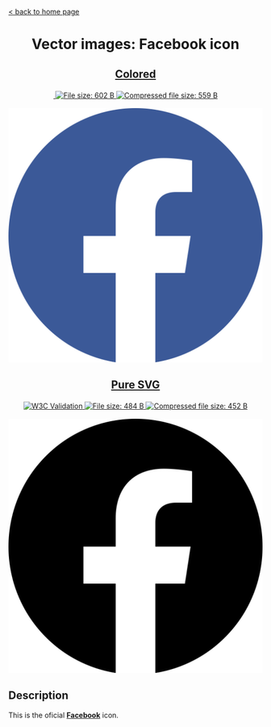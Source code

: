 [&lt; back to home page](../../../../ "Home page")

<h1><p align="center">Vector images: Facebook icon</p></h1>

<h2><p align="center"><a href="Facebook.colored.svg" title="View & Download Facebook colored icon">Colored</a></p></h2>
<div class="badges" align="center">
	<a href="https://validator.w3.org/nu/?showsource=yes&showoutline=yes&showimagereport=yes&doc=http%3A%2F%2Fsvg.n-panuhin.info%2FSVG%2FFacebook%2FFacebook.colored.svg" target="_blank" title="W3C validation">
		<img alt="" src="https://img.shields.io/w3c-validation/xml?preset=SVG%201.1%2C%20URL%2C%20XHTML%2C%20MathML%203.0&targetUrl=http%3A%2F%2Fn-panuhin.info%2Fredirect.php%3Fu%3Dhttp%3A%2F%2Fsvg.n-panuhin.info%2FSVG%2FFacebook%2FFacebook.colored.svg">
	</a>
	<a href="Facebook.colored.svg" target="_blank" title="File size">
		<img alt="File size: 602 B" src="https://img.shields.io/static/v1?cacheSeconds=10800&style=flat&label=File%20size&message=602%20B&color=0aa">
	</a>
	<a href="Facebook.colored.svg" target="_blank" title="File size">
		<img alt="Compressed file size: 559 B" src="https://img.shields.io/static/v1?cacheSeconds=10800&style=flat&label=Compressed&message=559%20B&color=bb0">
	</a>
</div>
<div>
	<br>
	<img src="Facebook.colored.svg" alt="Facebook colored icon" title="Facebook colored icon">
	<br>
</div>
<h2><p align="center"><a href="Facebook.svg" title="View & Download Facebook icon">Pure SVG</a></p></h2>
<div class="spoiler">
	<div class="spoiler_text" onclick="this.parentNode.classList.toggle('shown')"></div>
	<div class="spoiler_content">
		<div class="badges" align="center">
			<a href="https://validator.w3.org/nu/?showsource=yes&showoutline=yes&showimagereport=yes&doc=http%3A%2F%2Fsvg.n-panuhin.info%2FSVG%2FFacebook%2FFacebook.svg" target="_blank">
				<img alt="W3C Validation" src="https://img.shields.io/w3c-validation/xml?preset=SVG%201.1%2C%20URL%2C%20XHTML%2C%20MathML%203.0&targetUrl=http%3A%2F%2Fn-panuhin.info%2Fredirect.php%3Fu%3Dhttp%3A%2F%2Fsvg.n-panuhin.info%2FSVG%2FFacebook%2FFacebook.svg">
			</a>
			<a href="Facebook.svg" target="_blank" title="File size">
				<img alt="File size: 484 B" src="https://img.shields.io/static/v1?cacheSeconds=10800&style=flat&label=File%20size&message=484%20B&color=0aa">
			</a>
			<a href="Facebook.svg" target="_blank" title="File size">
				<img alt="Compressed file size: 452 B" src="https://img.shields.io/static/v1?cacheSeconds=10800&style=flat&label=Compressed&message=452%20B&color=bb0">
			</a>
		</div>
		<div>
			<br>
			<img src="Facebook.svg" alt="Facebook icon" title="Facebook icon">
			<br>
		</div>
	</div>
</div>

## Description

This is the oficial **[Facebook](https://facebook.com "Facebook")** icon.